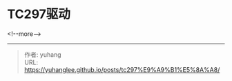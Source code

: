 # TC297驱动


&lt;!--more--&gt;


---

> 作者: yuhang  
> URL: https://yuhanglee.github.io/posts/tc297%E9%A9%B1%E5%8A%A8/  


